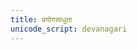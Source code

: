 ```yaml
---
title: प्रयोगसाधुता
unicode_script: devanagari
---
```


<div class="spreadsheet" src="../prayoga-sAdhutA.toml"> </div>  

